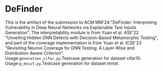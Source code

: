 # DeFinder

This is the artifact of the submission to ACM MM'24:"DeFinder: Interpreting Vulnerability in Deep Neural Networks via Explainable Test Inputs Generation". 
The interpretability module is from Yuan et al. ASE'22 "Unveiling Hidden DNN Defects with Decision-Based Metamorphic Testing", and part of the coverage implementation is from Yuan et al. ICSE'23 "Revisiting Neuron Coverage for DNN Testing: A Layer-Wise and Distribution-Aware Criterion".  
Usage:`generation_cifar.py`.Testcase generation for dataset cifar10.  
Usage:`g_mnist.py`.Testcase generation for dataset mnist.  
